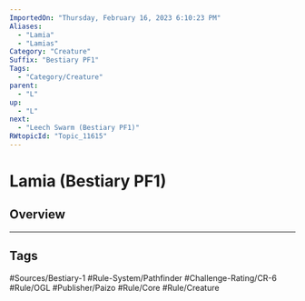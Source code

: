 ```yaml
---
ImportedOn: "Thursday, February 16, 2023 6:10:23 PM"
Aliases:
  - "Lamia"
  - "Lamias"
Category: "Creature"
Suffix: "Bestiary PF1"
Tags:
  - "Category/Creature"
parent:
  - "L"
up:
  - "L"
next:
  - "Leech Swarm (Bestiary PF1)"
RWtopicId: "Topic_11615"
---
```

# Lamia (Bestiary PF1)
## Overview

---
## Tags
#Sources/Bestiary-1 #Rule-System/Pathfinder #Challenge-Rating/CR-6 #Rule/OGL #Publisher/Paizo #Rule/Core #Rule/Creature

